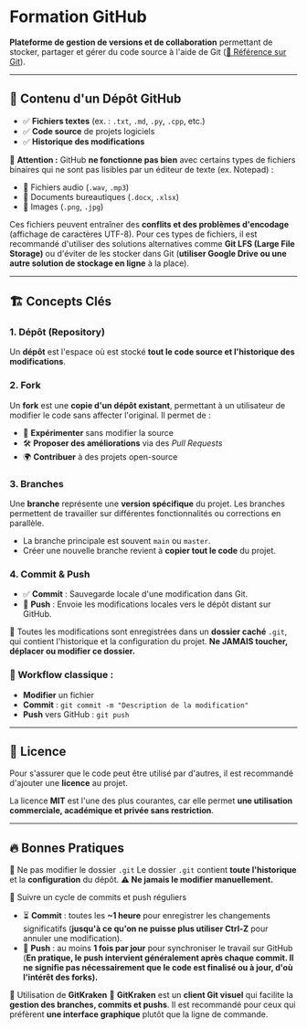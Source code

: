 # Formation GitHub

**Plateforme de gestion de versions et de collaboration** permettant de stocker, partager et gérer du code source à l'aide de Git ([📖 Référence sur Git](https://git-scm.com/)).

---

## 📂 Contenu d'un Dépôt GitHub
- ✅ **Fichiers textes** (ex. : `.txt`, `.md`, `.py`, `.cpp`, etc.)
- ✅ **Code source** de projets logiciels
- ✅ **Historique des modifications**

🚨 **Attention :** GitHub **ne fonctionne pas bien** avec certains types de fichiers binaires qui ne sont pas lisibles par un éditeur de texte (ex. Notepad) :
- 🛑 Fichiers audio (`.wav`, `.mp3`)
- 🛑 Documents bureautiques (`.docx`, `.xlsx`)
- 🛑 Images (`.png`, `.jpg`)

Ces fichiers peuvent entraîner des **conflits et des problèmes d'encodage** (affichage de caractères UTF-8). Pour ces types de fichiers, il est recommandé d'utiliser des solutions alternatives comme **Git LFS (Large File Storage)** ou d'éviter de les stocker dans Git (**utiliser Google Drive ou une autre solution de stockage en ligne** à la place).

---

## 🏗️ Concepts Clés
### 1. Dépôt (**Repository**)
Un **dépôt** est l'espace où est stocké **tout le code source et l'historique des modifications**.

### 2. Fork
Un **fork** est une **copie d'un dépôt existant**, permettant à un utilisateur de modifier le code sans affecter l'original. Il permet de :
- 🧪 **Expérimenter** sans modifier la source
- 🛠️ **Proposer des améliorations** via des *Pull Requests*
- 🌍 **Contribuer** à des projets open-source

### 3. Branches
Une **branche** représente une **version spécifique** du projet. Les branches permettent de travailler sur différentes fonctionnalités ou corrections en parallèle.
- La branche principale est souvent `main` ou `master`.
- Créer une nouvelle branche revient à **copier tout le code** du projet.

### 4. Commit & Push
- ✅ **Commit** : Sauvegarde locale d'une modification dans Git.
- 🚀 **Push** : Envoie les modifications locales vers le dépôt distant sur GitHub.

🛑 Toutes les modifications sont enregistrées dans un **dossier caché** `.git`, qui contient l'historique et la configuration du projet. **Ne JAMAIS toucher, déplacer ou modifier ce dossier.**

### 🔄 Workflow classique :
- **Modifier** un fichier
- **Commit** : `git commit -m "Description de la modification"`
- **Push** vers GitHub : `git push`

---

## 📜 Licence
Pour s'assurer que le code peut être utilisé par d'autres, il est recommandé d'ajouter une **licence** au projet.

La licence **MIT** est l'une des plus courantes, car elle permet **une utilisation commerciale, académique et privée sans restriction**.

---

## 🔥 Bonnes Pratiques
📌 Ne pas modifier le dossier `.git`
Le dossier `.git` contient **toute l'historique** et la **configuration** du dépôt. **⚠️ Ne jamais le modifier manuellement.**

📌 Suivre un cycle de commits et push réguliers
- ⏳ **Commit** : toutes les **~1 heure** pour enregistrer les changements significatifs (**jusqu'à ce qu'on ne puisse plus utiliser Ctrl-Z** pour annuler une modification).
- 📡 **Push** : au moins **1 fois par jour** pour synchroniser le travail sur GitHub (**En pratique, le push intervient généralement après chaque commit. Il ne signifie pas nécessairement que le code est finalisé ou à jour, d'où l'intérêt des forks).**

📌 Utilisation de **GitKraken** 
🐙 **GitKraken** est un **client Git visuel** qui facilite la **gestion des branches, commits et pushs**. Il est recommandé pour ceux qui préfèrent **une interface graphique** plutôt que la ligne de commande.
